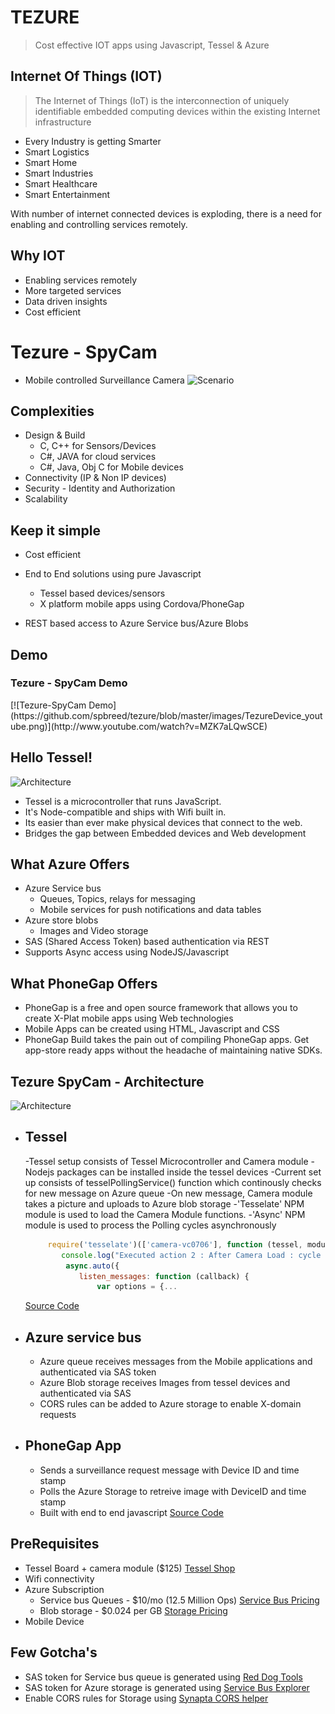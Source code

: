 # TEZURE
 > Cost effective IOT apps using Javascript, Tessel & Azure

Internet Of Things (IOT)
------------------------

> The Internet of Things (IoT) is the interconnection of uniquely identifiable embedded computing devices within the existing Internet infrastructure


- Every Industry is getting Smarter
 - Smart Logistics
 - Smart Home
 - Smart Industries
 - Smart Healthcare
 - Smart Entertainment

With number of internet connected devices is exploding, there is a need for enabling and controlling services remotely.


Why IOT
-------

- Enabling services remotely
- More targeted services
- Data driven insights
- Cost efficient


Tezure - SpyCam
===============

- Mobile controlled Surveillance Camera
![Scenario](images/tezure_scenario.jpg)


Complexities
------------
- Design & Build
	- C, C++ for Sensors/Devices
	- C#, JAVA for cloud services
	- C#, Java, Obj C for Mobile devices
- Connectivity (IP & Non IP devices)
- Security - Identity and Authorization
- Scalability


Keep it simple
--------------
- Cost efficient
- End to End solutions using pure Javascript
	- Tessel based devices/sensors
	- X platform mobile apps using Cordova/PhoneGap

- REST based access to Azure Service bus/Azure Blobs 


Demo
----
<h3>Tezure - SpyCam Demo</h3>
[![Tezure-SpyCam Demo](https://github.com/spbreed/tezure/blob/master/images/TezureDevice_youtube.png)](http://www.youtube.com/watch?v=MZK7aLQwSCE)


Hello Tessel!
-------------
![Architecture](images/tessel_device.jpg)
- Tessel is a microcontroller that runs JavaScript. 
- It's Node-compatible and ships with Wifi built in. 
- Its easier than ever make physical devices that connect to the web.
- Bridges the gap between Embedded devices and Web development


What Azure Offers
------------------
- Azure Service bus
	- Queues, Topics, relays for messaging
	- Mobile services for push notifications and data tables
- Azure store blobs
	- Images and Video storage
- SAS (Shared Access Token) based authentication via REST
- Supports Async access using NodeJS/Javascript 


What PhoneGap Offers
--------------------
- PhoneGap is a free and open source framework that allows you to create X-Plat mobile apps using Web technologies
- Mobile Apps can be created using HTML, Javascript and CSS
- PhoneGap Build takes the pain out of compiling PhoneGap apps. Get app-store ready apps without the headache of maintaining native SDKs. 


Tezure SpyCam - Architecture
----------------------------
![Architecture](images/tezure_design.jpg)


- Tessel
  ------
	-Tessel setup consists of Tessel Microcontroller and Camera module
	-Nodejs packages can be installed inside the tessel devices
	-Current set up consists of tesselPollingService() function which continously checks for new message on Azure queue
	-On new message, Camera  module takes a picture and uploads to Azure blob storage
	-'Tesselate' NPM module is used to load the Camera Module functions.
	-'Async' NPM module is used to process the Polling cycles asynchronously

	````javascript
		 require('tesselate')(['camera-vc0706'], function (tessel, modules) {
            console.log("Executed action 2 : After Camera Load : cycle no :  " + count );
             async.auto({
                listen_messages: function (callback) {
                    var options = {...
    ````
    [Source Code](Tezure.Tessel/index.js)


- Azure service bus
  -----------------
	- Azure queue receives messages from the Mobile applications and authenticated via SAS token
	- Azure Blob storage receives Images from tessel devices and authenticated via SAS
	- CORS rules can be added to Azure storage to enable X-domain requests


- PhoneGap App
  ------------
	- Sends a surveillance request message with Device ID and time stamp
	- Polls the Azure Storage to retreive image with DeviceID and time stamp
	- Built with end to end javascript 
	[Source Code](Tezure.PhoneGap\tezure\www\index.html)


PreRequisites
-------------
- Tessel Board + camera module ($125) [Tessel Shop](https://shop.tessel.io/) 
- Wifi connectivity
- Azure Subscription
	- Service bus Queues - $10/mo (12.5 Million Ops) [Service Bus Pricing](http://azure.microsoft.com/en-us/pricing/details/service-bus/) 
	- Blob storage - $0.024 per GB  [Storage Pricing](http://azure.microsoft.com/en-us/pricing/details/storage/) 
- Mobile Device


Few Gotcha's
-------------
- SAS token for Service bus queue is generated using [Red Dog Tools](https://github.com/sandrinodimattia/RedDog/releases/tag/0.2.0.1)
- SAS token for Azure storage is generated using [Service Bus Explorer](https://code.msdn.microsoft.com/windowsapps/Service-Bus-Explorer-f2abca5a)
- Enable CORS rules for Storage using [Synapta CORS helper](http://blog.cynapta.com/2013/12/cynapta-azure-cors-helper-free-tool-to-manage-cors-rules-for-windows-azure-blob-storage/)